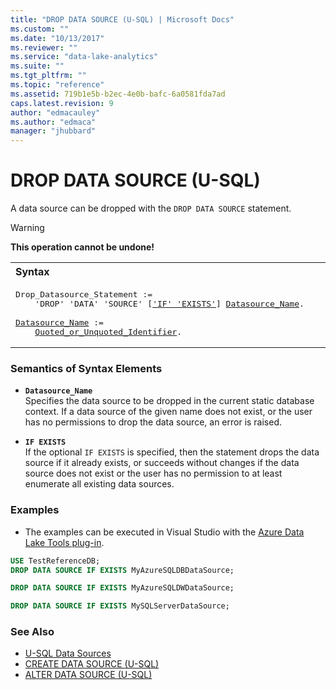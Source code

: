 ```yaml
---
title: "DROP DATA SOURCE (U-SQL) | Microsoft Docs"
ms.custom: ""
ms.date: "10/13/2017"
ms.reviewer: ""
ms.service: "data-lake-analytics"
ms.suite: ""
ms.tgt_pltfrm: ""
ms.topic: "reference"
ms.assetid: 719b1e5b-b2ec-4e0b-bafc-6a0581fda7ad
caps.latest.revision: 9
author: "edmacauley"
ms.author: "edmaca"
manager: "jhubbard"
---
```

# DROP DATA SOURCE (U-SQL)
A data source can be dropped with the `DROP DATA SOURCE` statement.  
  
> [!WARNING]
> **This operation cannot be undone!**

<table><th align="left">Syntax</th><tr><td><pre>
Drop_Datasource_Statement :=                                                                             
    'DROP' 'DATA' 'SOURCE' [<a href="#IE">'IF' 'EXISTS'</a>] <a href="#dsrc_name">Datasource_Name</a>.<br />
<a href="#dsrc_name">Datasource_Name</a> := 
    <a href="u-sql-identifiers.md">Quoted_or_Unquoted_Identifier</a>.
</pre></td></tr></table> 
  
### Semantics of Syntax Elements  
-   <a name="dsrc_name"></a>**`Datasource_Name`**   
Specifies the data source to be dropped in the current static database context. If a data source of the given name does not exist, or the user has no permissions to drop the data source, an error is raised.  
  
-   <a name="IE"></a>**`IF EXISTS`**   
If the optional `IF EXISTS` is specified, then the statement drops the data source if it already exists, or succeeds without changes if the data source does not exist or the user has no permission to at least enumerate all existing data sources.  
  
### Examples
- The examples can be executed in Visual Studio with the [Azure Data Lake Tools plug-in](https://www.microsoft.com/download/details.aspx?id=49504).  

```sql
USE TestReferenceDB;
DROP DATA SOURCE IF EXISTS MyAzureSQLDBDataSource;

DROP DATA SOURCE IF EXISTS MyAzureSQLDWDataSource;

DROP DATA SOURCE IF EXISTS MySQLServerDataSource;
```

### See Also
* [U-SQL Data Sources](u-sql-data-sources.md)  
* [CREATE DATA SOURCE (U-SQL)](create-data-source-u-sql.md)  
* [ALTER DATA SOURCE (U-SQL)](alter-data-source-u-sql.md)  

